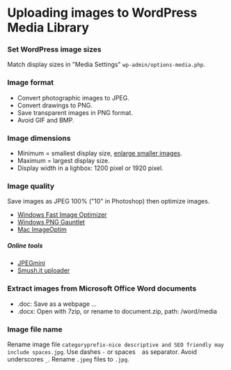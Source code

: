 # Uploading images to WordPress Media Library

### Set WordPress image sizes

Match display sizes in "Media Settings" `wp-admin/options-media.php`.

### Image format

- Convert photographic images to JPEG.
- Convert drawings to PNG.
- Save transparent images in PNG format.
- Avoid GIF and BMP.

### Image dimensions

- Minimum = smallest display size, [enlarge smaller images](https://github.com/szepeviktor/debian-server-tools/tree/master/image#enlarging).
- Maximum = largest display size.
- Display width in a lighbox: 1200 pixel or 1920 pixel.

### Image quality

Save images as JPEG 100% ("10" in Photoshop) then optimize images.

- [Windows Fast Image Optimizer](http://css-ig.net/fast-image-optimizer)
- [Windows PNG Gauntlet](http://pnggauntlet.com/)
- [Mac ImageOptim](https://imageoptim.com/)

##### Online tools

- [JPEGmini](http://www.jpegmini.com/)
- [Smush.it uploader](http://www.imgopt.com/)

### Extract images from Microsoft Office Word documents

- .doc: Save as a webpage ...
- .docx: Open with 7zip, or rename to document.zip, path: /word/media

### Image file name

Rename image file `categoryprefix-nice descriptive and SEO friendly may include spaces.jpg`.
Use dashes `-` or spaces ` ` as separator.
Avoid underscores `_`.
Rename `.jpeg` files to `.jpg`.
